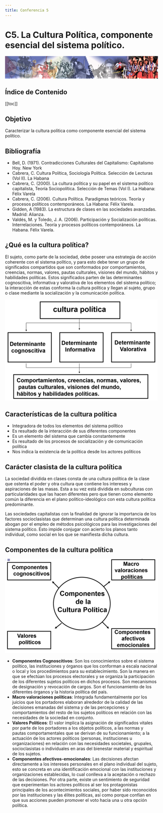 ```yaml
---
title: Conferencia 5
---
```


# C5. La Cultura Política, componente esencial del sistema político.

![ma](/materiales-internos/10-1.png)

## Índice de Contenido

[[toc]]

## Objetivo

Caracterizar la cultura política como componente esencial del sistema político.

## Bibliografía

- Bell, D. (1971). Contradicciones Culturales del Capitalismo: Capitalismo Hoy. New York
- Cabrera, C. Cultura Política, Sociología Política. Selección de Lecturas (Vol II). La Habana
- Cabrera, C. (2000). La cultura política y su papel en el sistema político capitalista, Teoría Sociopolítica. Selección de Temas (Vol I). La Habana: Félix Varela
- Cabrera, C. (2006). Cultura Política. Paradigmas teóricos. Teoría y procesos políticos contemporáneos. La Habana: Félix Varela.
- Gidden, A (1983). La estructura de clases en las sociedades avanzadas. Madrid: Alianza.
- Valdés, M. y Toledo, J. A. (2006). Participación y Socialización políticas. Interrelaciones. Teoría y procesos políticos contemporáneos. La Habana. Félix Varela.

## ¿Qué es la cultura política?

El sujeto, como parte de la sociedad, debe poseer una estrategia de acción coherente con el sistema político, y para esto debe tener un grupo de significados compartidos que son conformados por comportamientos, creencias, normas, valores, pautas culturales, visiones del mundo, hábitos y habilidades políticas.
Estos significados parten de las determinantes cognoscitiva, informativa y valorativa de los elementos del sistema político; la interacción de estas conforma la cultura política y llegan al sujeto, grupo o clase mediante la socialización y la comunicación política.

![Cultura Politica](/materiales-internos/cultura-politica.png)

## Características de la cultura política

- Integradora de todos los elementos del sistema político
- Es resultado de la interacción de sus diferentes componentes
- Es un elemento del sistema que cambia constantemente
- Es resultado de los procesos de socialización y de comunicación política
- Nos indica la existencia de la política desde los actores políticos

## Carácter clasista de la cultura política

La sociedad dividida en clases consta de una cultura política de la clase que ostenta el poder y otra cultura que contiene los intereses y aspiraciones de las masas. Esta a su vez está dividida en subculturas con particularidades que las hacen diferentes pero que tienen como elemento común la diferencia en el plano político-ideológico con esta cultura política predominante.

Las sociedades capitalistas con la finalidad de ignorar la importancia de los factores socioclasistas que determinan una cultura política determinada abogan por el empleo de métodos psicológicos para las investigaciones del sistema político. Esto impide conjugar con acierto los planos tanto individual, como social en los que se manifiesta dicha cultura.

## Componentes de la cultura política

![Componentes de la Cultura Politica](/materiales-internos/componentes-cp.png)

- **Componentes Cognoscitivos**: Son los conocimientos sobre el sistema político, las instituciones y órganos que los conforman a escala nacional o local y los procedimientos para su establecimiento. Son la manera en que se efectúan los procesos electorales y se organiza la participación de los diferentes sujetos políticos en dichos procesos. Son mecanismos de designación y revocación de cargos. Son el funcionamiento de los diferentes órganos y la historia política del país.
- **Macro valoraciones políticas**: Integrada fundamentalmente por los juicios que los portadores elaboran alrededor de la calidad de las decisiones emanadas del sistema y de las percepciones y comportamientos del resto de los sujetos políticos en relación con las necesidades de la sociedad en conjunto.
- **Valores Políticos**: El valor implica la asignación de significados vitales por parte de los portadores a los objetos políticos, a las normas y pautas comportamentales que se derivan de su funcionamiento; a la actuación de los actores políticos (personas, instituciones u organizaciones) en relación con las necesidades societales, grupales, socioclasistas o individuales en aras del bienestar material y espiritual de los sujetos.
- **Componentes afectivos-emocionales**: Las decisiones afectan directamente a los intereses personales en el plano individual del sujeto, esto se concreta en una identificación emocional con las instituciones y organizaciones establecidas, lo cual conlleva a la aceptación o rechazo de las decisiones. Por otra parte, existe un sentimiento de seguridad que experimentan los actores políticos al ser los protagonistas principales de los acontecimientos sociales, por haber sido reconocidos por las instituciones y las élites políticas, así como porque confían en que sus acciones pueden promover el voto hacia una u otra opción política.
